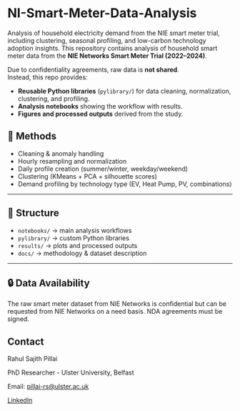 # NI-Smart-Meter-Data-Analysis
Analysis of household electricity demand from the NIE smart meter trial, including clustering, seasonal profiling, and low-carbon technology adoption insights.
This repository contains analysis of household smart meter data from 
the **NIE Networks Smart Meter Trial (2022–2024)**.  

Due to confidentiality agreements, raw data is **not shared**.  
Instead, this repo provides:
- **Reusable Python libraries** (`pylibrary/`) for data cleaning, 
  normalization, clustering, and profiling.
- **Analysis notebooks** showing the workflow with results.
- **Figures and processed outputs** derived from the study.


## 📌 Methods
- Cleaning & anomaly handling  
- Hourly resampling and normalization  
- Daily profile creation (summer/winter, weekday/weekend)  
- Clustering (KMeans + PCA + silhouette scores)  
- Demand profiling by technology type (EV, Heat Pump, PV, combinations)  

---

## 📂 Structure
- `notebooks/` → main analysis workflows  
- `pylibrary/` → custom Python libraries  
- `results/` → plots and processed outputs  
- `docs/` → methodology & dataset description  

---

## 🔒 Data Availability
The raw smart meter dataset from NIE Networks is confidential but can be requested from NIE Networks on a need basis. NDA agreements must be signed. 

## Contact

   Rahul Sajith Pillai
   
   PhD Researcher - Ulster University, Belfast
   
   Email: pillai-rs@ulster.ac.uk

   [LinkedIn](https://www.linkedin.com/in/rahul-sajith-p-02a7b6a3)

